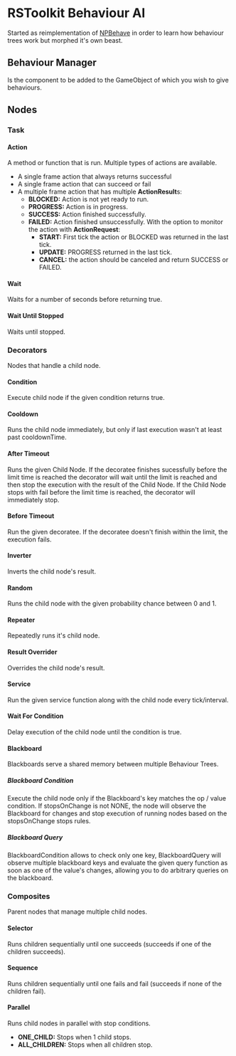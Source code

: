 # RSToolkit Behaviour AI
Started as reimplementation of [NPBehave](https://github.com/meniku/NPBehave) in order to learn how behaviour trees work but morphed it's own beast.


## Behaviour Manager
Is the component to be added to the GameObject of which you wish to give behaviours. 

## Nodes

### Task
#### Action
A method or function that is run. Multiple types of actions are available.
* A single frame action that always returns successful
* A single frame action that can succeed or fail
* A multiple frame action that has multiple **ActionResult**s:
    - **BLOCKED:** Action is not yet ready to run.
    - **PROGRESS:** Action is in progress.
    - **SUCCESS:** Action finished successfully.
    - **FAILED:** Action finished unsuccessfully.
    With the option to monitor the action with **ActionRequest**:
        - **START:** First tick the action or BLOCKED was returned in the last tick.
        - **UPDATE:** PROGRESS returned in the last tick.
        - **CANCEL:** the action should be canceled and return SUCCESS or FAILED.
#### Wait
Waits for a number of seconds before returning true.

#### Wait Until Stopped
Waits until stopped.

### Decorators
Nodes that handle a child node.

#### Condition
Execute child node if the given condition returns true.

#### Cooldown
Runs the child node immediately, but only if last execution wasn't at least past cooldownTime.

#### After Timeout
Runs the given Child Node. If the decoratee finishes sucessfully before the limit time is reached the decorator will wait until the limit is reached and then stop the execution with the result of the Child Node. If the Child Node stops with fail before the limit time is reached, the decorator will immediately stop.

#### Before Timeout
Run the given decoratee. If the decoratee doesn't finish within the limit, the execution fails.

#### Inverter
Inverts the child node's result.

#### Random
Runs the child node with the given probability chance between 0 and 1.

#### Repeater
Repeatedly runs it's child node.

#### Result Overrider
Overrides the child node's result.

#### Service
Run the given service function along with the child node every tick/interval.

#### Wait For Condition
Delay execution of the child node until the condition is true.

#### Blackboard
Blackboards serve a shared memory between multiple Behaviour Trees.

##### Blackboard Condition
Execute the child node only if the Blackboard's key matches the op / value condition. If stopsOnChange is not NONE, the node will observe the Blackboard for changes and stop execution of running nodes based on the stopsOnChange stops rules.

##### Blackboard Query
BlackboardCondition allows to check only one key, BlackboardQuery will observe multiple blackboard keys and evaluate the given query function as soon as one of the value's changes, allowing you to do arbitrary queries on the blackboard. 

### Composites
Parent nodes that manage multiple child nodes.

#### Selector
Runs children sequentially until one succeeds (succeeds if one of the children succeeds).

#### Sequence
Runs children sequentially until one fails and fail (succeeds if none of the children fail).

#### Parallel
Runs child nodes in parallel with stop conditions.
* **ONE_CHILD:** Stops when 1 child stops.
* **ALL_CHILDREN:** Stops when all children stop.